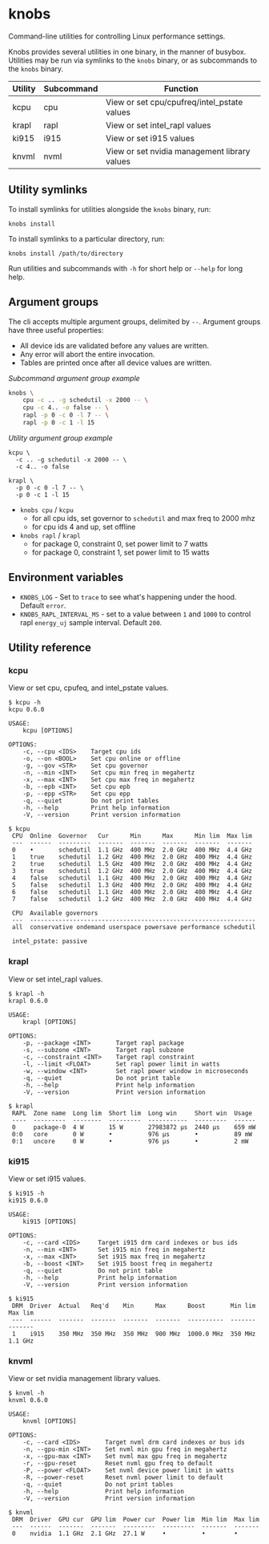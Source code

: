 # knobs

Command-line utilities for controlling Linux performance settings.

Knobs provides several utilities in one binary, in the manner of busybox.
Utilities may be run via symlinks to the `knobs` binary, or as subcommands
to the `knobs` binary.

| Utility  | Subcommand | Function                                     |
| -------- | ---------- | -------------------------------------------- |
| kcpu     | cpu        | View or set cpu/cpufreq/intel_pstate values  |
| krapl    | rapl       | View or set intel_rapl values                |
| ki915    | i915       | View or set i915 values                      |
| knvml    | nvml       | View or set nvidia management library values |

## Utility symlinks

To install symlinks for utilities alongside the `knobs` binary,
run:
```
knobs install
```
To install symlinks to a particular directory, run:
```
knobs install /path/to/directory
```
Run utilities and subcommands with `-h` for short help or `--help` for long help.

## Argument groups

The cli accepts multiple argument groups, delimited by `--`. Argument
groups have three useful properties:

- All device ids are validated before any values are written.
- Any error will abort the entire invocation.
- Tables are printed once after all device values are written.

_Subcommand argument group example_

```bash
knobs \
    cpu -c .. -g schedutil -x 2000 -- \
    cpu -c 4.. -o false -- \
    rapl -p 0 -c 0 -l 7 -- \
    rapl -p 0 -c 1 -l 15
```
_Utility argument group example_
```
kcpu \
  -c .. -g schedutil -x 2000 -- \
  -c 4.. -o false

krapl \
  -p 0 -c 0 -l 7 -- \
  -p 0 -c 1 -l 15
```

- `knobs cpu` / `kcpu`
    - for all cpu ids, set governor to `schedutil` and max freq to 2000 mhz
    - for cpu ids 4 and up, set offline
- `knobs rapl` / `krapl`
    - for package 0, constraint 0, set power limit to 7 watts
    - for package 0, constraint 1, set power limit to 15 watts

## Environment variables

- `KNOBS_LOG` - Set to `trace` to see what's happening under the hood. Default `error`.
- `KNOBS_RAPL_INTERVAL_MS` - set to a value between `1` and `1000` to control rapl `energy_uj` sample interval. Default `200`.

## Utility reference

### kcpu

View or set cpu, cpufeq, and intel_pstate values.

```
$ kcpu -h
kcpu 0.6.0

USAGE:
    kcpu [OPTIONS]

OPTIONS:
    -c, --cpu <IDS>    Target cpu ids
    -o, --on <BOOL>    Set cpu online or offline
    -g, --gov <STR>    Set cpu governor
    -n, --min <INT>    Set cpu min freq in megahertz
    -x, --max <INT>    Set cpu max freq in megahertz
    -b, --epb <INT>    Set cpu epb
    -p, --epp <STR>    Set cpu epp
    -q, --quiet        Do not print tables
    -h, --help         Print help information
    -V, --version      Print version information
```
```
$ kcpu
 CPU  Online  Governor   Cur      Min      Max      Min lim  Max lim
 ---  ------  ---------  -------  -------  -------  -------  -------
 0    •       schedutil  1.1 GHz  400 MHz  2.0 GHz  400 MHz  4.4 GHz
 1    true    schedutil  1.2 GHz  400 MHz  2.0 GHz  400 MHz  4.4 GHz
 2    true    schedutil  1.5 GHz  400 MHz  2.0 GHz  400 MHz  4.4 GHz
 3    true    schedutil  1.2 GHz  400 MHz  2.0 GHz  400 MHz  4.4 GHz
 4    false   schedutil  1.1 GHz  400 MHz  2.0 GHz  400 MHz  4.4 GHz
 5    false   schedutil  1.3 GHz  400 MHz  2.0 GHz  400 MHz  4.4 GHz
 6    false   schedutil  1.1 GHz  400 MHz  2.0 GHz  400 MHz  4.4 GHz
 7    false   schedutil  1.2 GHz  400 MHz  2.0 GHz  400 MHz  4.4 GHz

 CPU  Available governors
 ---  ---------------------------------------------------------------
 all  conservative ondemand userspace powersave performance schedutil

 intel_pstate: passive
```

### krapl

View or set intel_rapl values.

```
$ krapl -h
krapl 0.6.0

USAGE:
    krapl [OPTIONS]

OPTIONS:
    -p, --package <INT>       Target rapl package
    -s, --subzone <INT>       Target rapl subzone
    -c, --constraint <INT>    Target rapl constraint
    -l, --limit <FLOAT>       Set rapl power limit in watts
    -w, --window <INT>        Set rapl power window in microseconds
    -q, --quiet               Do not print table
    -h, --help                Print help information
    -V, --version             Print version information
```
```
$ krapl
 RAPL  Zone name  Long lim  Short lim  Long win     Short win  Usage
 ----  ---------  --------  ---------  -----------  ---------  ------
 0     package-0  4 W       15 W       27983872 μs  2440 μs    659 mW
 0:0   core       0 W       •          976 μs       •          89 mW
 0:1   uncore     0 W       •          976 μs       •          2 mW
```

### ki915

View or set i915 values.

```
$ ki915 -h
ki915 0.6.0

USAGE:
    ki915 [OPTIONS]

OPTIONS:
    -c, --card <IDS>     Target i915 drm card indexes or bus ids
    -n, --min <INT>      Set i915 min freq in megahertz
    -x, --max <INT>      Set i915 max freq in megahertz
    -b, --boost <INT>    Set i915 boost freq in megahertz
    -q, --quiet          Do not print table
    -h, --help           Print help information
    -V, --version        Print version information
```
```
$ ki915
 DRM  Driver  Actual   Req'd    Min      Max      Boost       Min lim  Max lim
 ---  ------  -------  -------  -------  -------  ----------  -------  -------
 1    i915    350 MHz  350 MHz  350 MHz  900 MHz  1000.0 MHz  350 MHz  1.1 GHz
```

### knvml

View or set nvidia management library values.

```
$ knvml -h
knvml 0.6.0

USAGE:
    knvml [OPTIONS]

OPTIONS:
    -c, --card <IDS>       Target nvml drm card indexes or bus ids
    -n, --gpu-min <INT>    Set nvml min gpu freq in megahertz
    -x, --gpu-max <INT>    Set nvml max gpu freq in megahertz
    -r, --gpu-reset        Reset nvml gpu freq to default
    -P, --power <FLOAT>    Set nvml device power limit in watts
    -R, --power-reset      Reset nvml power limit to default
    -q, --quiet            Do not print tables
    -h, --help             Print help information
    -V, --version          Print version information
```
```
$ knvml
 DRM  Driver  GPU cur  GPU lim  Power cur  Power lim  Min lim  Max lim
 ---  ------  -------  -------  ---------  ---------  -------  -------
 0    nvidia  1.1 GHz  2.1 GHz  27.1 W     •          •        •
```